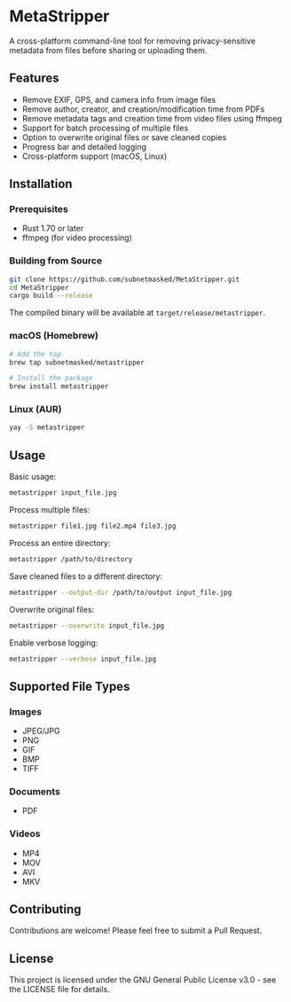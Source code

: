 # MetaStripper

A cross-platform command-line tool for removing privacy-sensitive metadata from files before sharing or uploading them.

## Features

- Remove EXIF, GPS, and camera info from image files
- Remove author, creator, and creation/modification time from PDFs
- Remove metadata tags and creation time from video files using ffmpeg
- Support for batch processing of multiple files
- Option to overwrite original files or save cleaned copies
- Progress bar and detailed logging
- Cross-platform support (macOS, Linux)

## Installation

### Prerequisites

- Rust 1.70 or later
- ffmpeg (for video processing)

### Building from Source

```bash
git clone https://github.com/subnetmasked/MetaStripper.git
cd MetaStripper
cargo build --release
```

The compiled binary will be available at `target/release/metastripper`.

### macOS (Homebrew)

```bash
# Add the tap
brew tap subnetmasked/metastripper

# Install the package
brew install metastripper
```

### Linux (AUR)

```bash
yay -S metastripper
```

## Usage

Basic usage:
```bash
metastripper input_file.jpg
```

Process multiple files:
```bash
metastripper file1.jpg file2.mp4 file3.jpg
```

Process an entire directory:
```bash
metastripper /path/to/directory
```

Save cleaned files to a different directory:
```bash
metastripper --output-dir /path/to/output input_file.jpg
```

Overwrite original files:
```bash
metastripper --overwrite input_file.jpg
```

Enable verbose logging:
```bash
metastripper --verbose input_file.jpg
```

## Supported File Types

### Images
- JPEG/JPG
- PNG
- GIF
- BMP
- TIFF

### Documents
- PDF

### Videos
- MP4
- MOV
- AVI
- MKV

## Contributing

Contributions are welcome! Please feel free to submit a Pull Request.

## License

This project is licensed under the GNU General Public License v3.0 - see the LICENSE file for details.
